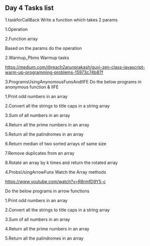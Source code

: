 Day 4 Tasks list
--------------------------------------------------------------------------------------
1.taskforCallBack
Write a function which takes 2 params

1.Operation

2.Function array

Based on the params do the operation

2.Warmup_Pbms
Warmup tasks

https://medium.com/@reach2arunprakash/guvi-zen-class-javascript-warm-up-programming-problems-15973c74b87f

3.ProgramsUsingAnynomousFunsAndIIFE
Do the below programs in anonymous function & IIFE

1.Print odd numbers in an array

2.Convert all the strings to title caps in a string array

3.Sum of all numbers in an array

4.Return all the prime numbers in an array

5.Return all the palindromes in an array

6.Return median of two sorted arrays of same size

7.Remove duplicates from an array

8.Rotate an array by k times and return the rotated array

4.ProbsUsingArrowFuns
Watch the Array methods

https://www.youtube.com/watch?v=R8rmfD9Y5-c

Do the below programs in arrow functions

1.Print odd numbers in an array

2.Convert all the strings to title caps in a string array

3.Sum of all numbers in an array

4.Return all the prime numbers in an array

5.Return all the palindromes in an array
